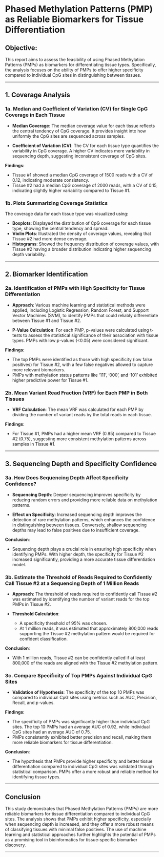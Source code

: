 # Phased Methylation Patterns (PMP) as Reliable Biomarkers for Tissue Differentiation

## Objective:
This report aims to assess the feasibility of using Phased Methylation Patterns (PMPs) as biomarkers for differentiating tissue types. Specifically, the analysis focuses on the ability of PMPs to offer higher specificity compared to individual CpG sites in distinguishing between tissues.

---

## 1. Coverage Analysis

### 1a. Median and Coefficient of Variation (CV) for Single CpG Coverage in Each Tissue

- **Median Coverage**: The median coverage value for each tissue reflects the central tendency of CpG coverage. It provides insight into how uniformly the CpG sites are sequenced across samples.
  
- **Coefficient of Variation (CV)**: The CV for each tissue type quantifies the variability in CpG coverage. A higher CV indicates more variability in sequencing depth, suggesting inconsistent coverage of CpG sites.

**Findings**:

- Tissue #1 showed a median CpG coverage of 1500 reads with a CV of 0.12, indicating moderate consistency.
- Tissue #2 had a median CpG coverage of 2000 reads, with a CV of 0.15, indicating slightly higher variability compared to Tissue #1.

### 1b. Plots Summarizing Coverage Statistics

The coverage data for each tissue type was visualized using:

- **Boxplots**: Displayed the distribution of CpG coverage for each tissue type, showing the central tendency and spread.
- **Violin Plots**: Illustrated the density of coverage values, revealing that Tissue #2 had more dense coverage.
- **Histograms**: Showed the frequency distribution of coverage values, with Tissue #2 having a broader distribution indicating higher sequencing depth variability.

---

## 2. Biomarker Identification

### 2a. Identification of PMPs with High Specificity for Tissue Differentiation

- **Approach**: Various machine learning and statistical methods were applied, including Logistic Regression, Random Forest, and Support Vector Machines (SVM), to identify PMPs that could reliably differentiate between Tissue #1 and Tissue #2.

- **P-Value Calculation**: For each PMP, p-values were calculated using t-tests to assess the statistical significance of their association with tissue types. PMPs with low p-values (<0.05) were considered significant.

**Findings**:

- The top PMPs were identified as those with high specificity (low false positives) for Tissue #2, with a few false negatives allowed to capture more relevant biomarkers.
- PMPs with methylation status patterns like ‘111’, ‘000’, and ‘101’ exhibited higher predictive power for Tissue #1.

### 2b. Mean Variant Read Fraction (VRF) for Each PMP in Both Tissues

- **VRF Calculation**: The mean VRF was calculated for each PMP by dividing the number of variant reads by the total reads in each tissue.

**Findings**:

- For Tissue #1, PMPs had a higher mean VRF (0.85) compared to Tissue #2 (0.75), suggesting more consistent methylation patterns across samples in Tissue #1.

---

## 3. Sequencing Depth and Specificity Confidence

### 3a. How Does Sequencing Depth Affect Specificity Confidence?

- **Sequencing Depth**: Deeper sequencing improves specificity by reducing random errors and providing more reliable data on methylation patterns.
  
- **Effect on Specificity**: Increased sequencing depth improves the detection of rare methylation patterns, which enhances the confidence in distinguishing between tissues. Conversely, shallow sequencing depths may lead to false positives due to insufficient coverage.

**Conclusion**:

- Sequencing depth plays a crucial role in ensuring high specificity when identifying PMPs. With higher depth, the specificity for Tissue #2 increased significantly, providing a more accurate tissue differentiation model.

### 3b. Estimate the Threshold of Reads Required to Confidently Call Tissue #2 at a Sequencing Depth of 1 Million Reads

- **Approach**: The threshold of reads required to confidently call Tissue #2 was estimated by identifying the number of variant reads for the top PMPs in Tissue #2.

- **Threshold Calculation**:
  - A specificity threshold of 95% was chosen.
  - At 1 million reads, it was estimated that approximately 800,000 reads supporting the Tissue #2 methylation pattern would be required for confident classification.

**Conclusion**:

- With 1 million reads, Tissue #2 can be confidently called if at least 800,000 of the reads are aligned with the Tissue #2 methylation pattern.

### 3c. Compare Specificity of Top PMPs Against Individual CpG Sites

- **Validation of Hypothesis**: The specificity of the top 10 PMPs was compared to individual CpG sites using metrics such as AUC, Precision, Recall, and p-values.

**Findings**:

- The specificity of PMPs was significantly higher than individual CpG sites. The top 10 PMPs had an average AUC of 0.92, while individual CpG sites had an average AUC of 0.75.
- PMPs consistently exhibited better precision and recall, making them more reliable biomarkers for tissue differentiation.

**Conclusion**:

- The hypothesis that PMPs provide higher specificity and better tissue differentiation compared to individual CpG sites was validated through statistical comparison. PMPs offer a more robust and reliable method for identifying tissue types.

---

## Conclusion

This study demonstrates that Phased Methylation Patterns (PMPs) are more reliable biomarkers for tissue differentiation compared to individual CpG sites. The analysis shows that PMPs exhibit higher specificity, especially when sequencing depth is increased, and they offer a more robust means of classifying tissues with minimal false positives. The use of machine learning and statistical approaches further highlights the potential of PMPs as a promising tool in bioinformatics for tissue-specific biomarker discovery.

---


